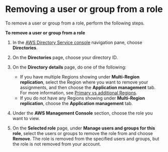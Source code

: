 # Removing a user or group from a role<a name="remove_role_users"></a>

To remove a user or group from a role, perform the following steps\.

**To remove a user or group from a role**

1. In the [AWS Directory Service console](https://console.aws.amazon.com/directoryservicev2/) navigation pane, choose **Directories**\.

1. On the **Directories** page, choose your directory ID\.

1. On the **Directory details** page, do one of the following:
   + If you have multiple Regions showing under **Multi\-Region replication**, select the Region where you want to remove your assignments, and then choose the **Application management** tab\. For more information, see [Primary vs additional Regions](multi-region-global-primary-additional.md)\.
   + If you do not have any Regions showing under **Multi\-Region replication**, choose the **Application management** tab\.

1. Under the **AWS Management Console** section, choose the role you want to view\. 

1. On the **Selected role** page, under **Manage users and groups for this role**, select the users or groups to remove the role from and choose **Remove**\. The role is removed from the specified users and groups, but the role is not removed from your account\.